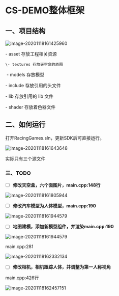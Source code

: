 # CS-DEMO整体框架

## 一、项目结构

![image-20201118161425960](C:\Users\67093\AppData\Roaming\Typora\typora-user-images\image-20201118161425960.png)

\- asset 存放工程相关资源

 	\- textures 存放天空盒的原图

​	 \- models 存放模型

\- include 存放引用的头文件

\- lib 存放引用的 lib 文件

\- shader 存放着色器文件 

## 二、如何运行

打开RacingGames.sln，更新SDK后可直接运行。

![image-20201118161643648](C:\Users\67093\AppData\Roaming\Typora\typora-user-images\image-20201118161643648.png)

实际只有三个源文件

### 三、TODO

- [ ] **修改天空盒，六个面图片，main.cpp:148行**

![image-20201118161805944](C:\Users\67093\AppData\Roaming\Typora\typora-user-images\image-20201118161805944.png)

- [ ] **修改汽车模型为人体模型，main.cpp:190**

![image-20201118161944579](C:\Users\67093\AppData\Roaming\Typora\typora-user-images\image-20201118161944579.png)

- [ ] **地图建模，添加新模型组件，并渲染main.cpp:190**

![image-20201118161944579](C:\Users\67093\AppData\Roaming\Typora\typora-user-images\image-20201118161944579.png)

main.cpp:281

![image-20201118162332134](C:\Users\67093\AppData\Roaming\Typora\typora-user-images\image-20201118162332134.png)

- [ ] **修改相机，相机跟踪人体，并调整为第一人称视角**

main.cpp:426行

![image-20201118162457151](C:\Users\67093\AppData\Roaming\Typora\typora-user-images\image-20201118162457151.png)





